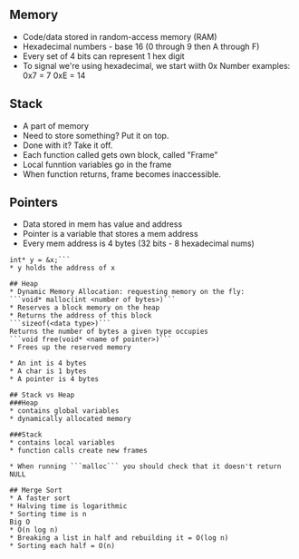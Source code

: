 ## Memory

* Code/data stored in random-access memory (RAM)
* Hexadecimal numbers - base 16 (0 through 9 then A through F)
* Every set of 4 bits can represent 1 hex digit
* To signal we're using hexadecimal, we start wiith 0x
Number examples:
0x7 = 7
0xE = 14

## Stack
* A part of memory
* Need to store something? Put it on top.
* Done with it? Take it off.
* Each function called gets own block, called "Frame"
* Local funntion variables go in the frame
* When function returns, frame becomes inaccessible.

## Pointers
* Data stored in mem has value and address
* Pointer is a variable that stores a mem address
* Every mem address is 4 bytes (32 bits - 8 hexadecimal nums)
```int x = 5
int* y = &x;```
* y holds the address of x

## Heap
* Dynamic Memory Allocation: requesting memory on the fly:
```void* malloc(int <number of bytes>)```
* Reserves a block memory on the heap
* Returns the address of this block
```sizeof(<data type>)```
Returns the number of bytes a given type occupies
```void free(void* <name of pointer>)```
* Frees up the reserved memory

* An int is 4 bytes
* A char is 1 bytes
* A pointer is 4 bytes

## Stack vs Heap
###Heap
* contains global variables
* dynamically allocated memory

###Stack
* contains local variables
* function calls create new frames

* When running ```malloc``` you should check that it doesn't return NULL

## Merge Sort
* A faster sort
* Halving time is logarithmic
* Sorting time is n
Big O
* O(n log n)
* Breaking a list in half and rebuilding it = O(log n)
* Sorting each half = O(n)

